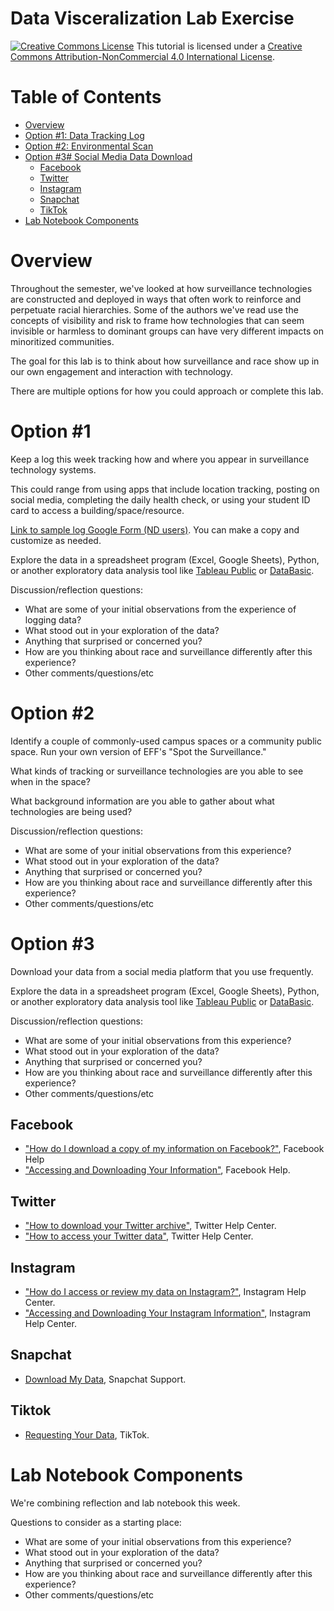 # Data Visceralization Lab Exercise

<a href="http://creativecommons.org/licenses/by-nc/4.0/" rel="license"><img style="border-width: 0;" src="https://i.creativecommons.org/l/by-nc/4.0/88x31.png" alt="Creative Commons License" /></a>
This tutorial is licensed under a <a href="http://creativecommons.org/licenses/by-nc/4.0/" rel="license">Creative Commons Attribution-NonCommercial 4.0 International License</a>.

# Table of Contents

- [Overview](#overview)
- [Option #1: Data Tracking Log](#option-1)
- [Option #2: Environmental Scan](#option-2)
- [Option #3# Social Media Data Download](#option-3)
  * [Facebook](#facebook)
  * [Twitter](#twitter)
  * [Instagram](#instagram)
  * [Snapchat](#snapchat)
  * [TikTok](#tiktok)
- [Lab Notebook Components](#lab-notebook-components)

# Overview

Throughout the semester, we've looked at how surveillance technologies are constructed and deployed in ways that often work to reinforce and perpetuate racial hierarchies. Some of the authors we've read use the concepts of visibility and risk to frame how technologies that can seem invisible or harmless to dominant groups can have very different impacts on minoritized communities.

The goal for this lab is to think about how surveillance and race show up in our own engagement and interaction with technology.

There are multiple options for how you could approach or complete this lab.

# Option #1

Keep a log this week tracking how and where you appear in surveillance technology systems.

This could range from using apps that include location tracking, posting on social media, completing the daily health check, or using your student ID card to access a building/space/resource.

[Link to sample log Google Form (ND users)](https://docs.google.com/forms/d/1aAm70RY5DxJicoFzcNKSwSCyuLvlKUGYgKIANmsoV70/edit?usp=sharing). You can make a copy and customize as needed.

Explore the data in a spreadsheet program (Excel, Google Sheets), Python, or another exploratory data analysis tool like [Tableau Public](https://www.tableau.com/products/public) or [DataBasic](https://databasic.io/en/wtfcsv/).

Discussion/reflection questions:
- What are some of your initial observations from the experience of logging data?
- What stood out in your exploration of the data?
- Anything that surprised or concerned you?
- How are you thinking about race and surveillance differently after this experience?
- Other comments/questions/etc


# Option #2

Identify a couple of commonly-used campus spaces or a community public space. Run your own version of EFF's "Spot the Surveillance."

What kinds of tracking or surveillance technologies are you able to see when in the space?

What background information are you able to gather about what technologies are being used?

Discussion/reflection questions:
- What are some of your initial observations from this experience?
- What stood out in your exploration of the data?
- Anything that surprised or concerned you?
- How are you thinking about race and surveillance differently after this experience?
- Other comments/questions/etc


# Option #3

Download your data from a social media platform that you use frequently.

Explore the data in a spreadsheet program (Excel, Google Sheets), Python, or another exploratory data analysis tool like [Tableau Public](https://www.tableau.com/products/public) or [DataBasic](https://databasic.io/en/wtfcsv/).

Discussion/reflection questions:
- What are some of your initial observations from this experience?
- What stood out in your exploration of the data?
- Anything that surprised or concerned you?
- How are you thinking about race and surveillance differently after this experience?
- Other comments/questions/etc


## Facebook

- ["How do I download a copy of my information on Facebook?"](https://www.facebook.com/help/212802592074644), Facebook Help
- ["Accessing and Downloading Your Information"](https://www.facebook.com/help/1701730696756992), Facebook Help.

## Twitter

- ["How to download your Twitter archive"](https://help.twitter.com/en/managing-your-account/how-to-download-your-twitter-archive), Twitter Help Center.
- ["How to access your Twitter data"](https://help.twitter.com/en/managing-your-account/accessing-your-twitter-data), Twitter Help Center.

## Instagram

- ["How do I access or review my data on Instagram?"](https://www.facebook.com/help/instagram/181231772500920), Instagram Help Center.
- ["Accessing and Downloading Your Instagram Information"](https://help.instagram.com/contact/505535973176353), Instagram Help Center.

## Snapchat

- [Download My Data](https://support.snapchat.com/en-US/a/download-my-data), Snapchat Support.

## Tiktok

- [Requesting Your Data](https://support.tiktok.com/en/account-and-privacy/personalized-ads-and-data/requesting-your-data), TikTok.

# Lab Notebook Components

We're combining reflection and lab notebook this week.

Questions to consider as a starting place:
- What are some of your initial observations from this experience?
- What stood out in your exploration of the data?
- Anything that surprised or concerned you?
- How are you thinking about race and surveillance differently after this experience?
- Other comments/questions/etc
